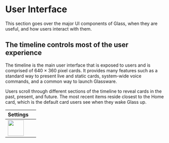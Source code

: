 # User Interface

This section goes over the major UI components of Glass, when they are useful, and how users interact with them.

## The timeline controls most of the user experience
The timeline is the main user interface that is exposed to users and is comprised of 640 × 360 pixel cards. It provides many features such as a standard way to present live and static cards, system-wide voice commands, and a common way to launch Glassware.

Users scroll through different sections of the timeline to reveal cards in the past, present, and future. The most recent items reside closest to the Home card, which is the default card users see when they wake Glass up.

| Settings | |
| --- | --- |
|<img src="/static/settings-bundle.png" width="50px" /> | |
